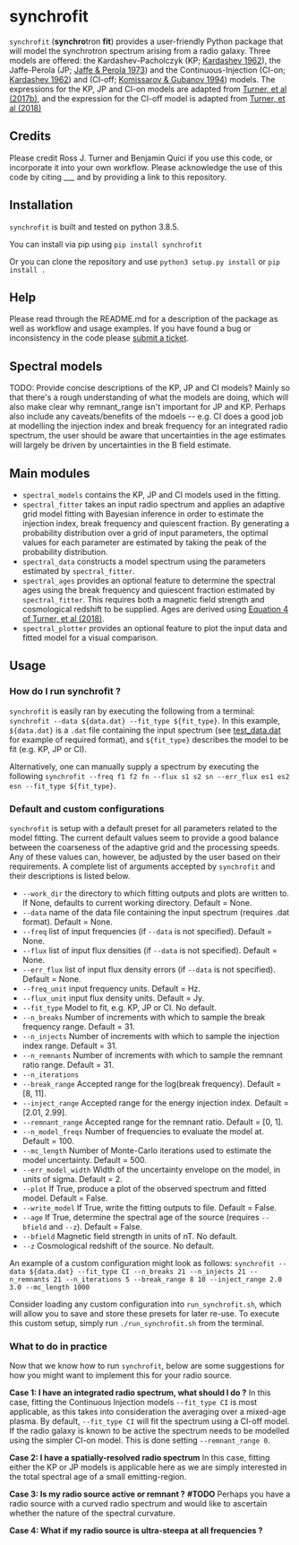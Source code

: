 # synchrofit
```synchrofit``` (**synchro**tron **fit**) provides a user-friendly Python package that will model the synchrotron spectrum arising from a radio galaxy. Three models are offered: the Kardashev-Pacholczyk (KP; [Kardashev 1962](https://ui.adsabs.harvard.edu/abs/1962SvA.....6..317K/abstract)), the Jaffe-Perola (JP; [Jaffe & Perola 1973](https://ui.adsabs.harvard.edu/abs/1973A%26A....26..423J/abstract)) and the Continuous-Injection (CI-on; [Kardashev 1962](https://ui.adsabs.harvard.edu/abs/1962SvA.....6..317K/abstract)) and (CI-off; [Komissarov & Gubanov 1994](https://ui.adsabs.harvard.edu/abs/1994A%26A...285...27K/abstract)) models. The expressions for the KP, JP and CI-on models are adapted from [Turner, et al (2017b)](https://ui.adsabs.harvard.edu/abs/2018MNRAS.474.3361T/abstract), and the expression for the CI-off model is adapted from [Turner, et al (2018)](https://ui.adsabs.harvard.edu/abs/2018MNRAS.476.2522T/abstract)

## Credits
Please credit Ross J. Turner and Benjamin Quici if you use this code, or incorporate it into your own workflow. Please acknowledge the use of this code by citing ___ and by providing a link to this repository. 

## Installation
```synchrofit``` is built and tested on python 3.8.5.

You can install via pip using
`pip install synchrofit`

Or you can clone the repository and use `python3 setup.py install` or `pip install .`

## Help
Please read through the README.md for a description of the package as well as workflow and usage examples. If you have found a bug or inconsistency in the code please [submit a ticket](https://github.com/synchrofit/synchrofit/issues). 

## Spectral models
TODO: Provide concise descriptions of the KP, JP and CI models? Mainly so that there's a rough understanding of what the models are doing, which will also make clear why remnant_range isn't important for JP and KP. Perhaps also include any caveats/benefits of the mdoels -- e.g. CI does a good job at modelling the injection index and break frequency for an integrated radio spectrum, the user should be aware that uncertainties in the age estimates will largely be driven by uncertainties in the B field estimate. 

## Main modules
- `spectral_models` contains the KP, JP and CI models used in the fitting. 
- `spectral_fitter` takes an input radio spectrum and applies an adaptive grid model fitting with Bayesian inference in order to estimate the injection index, break frequency and quiescent fraction. By generating a probability distribution over a grid of input parameters, the optimal values for each parameter are estimated by taking the peak of the probability distribution. 
- `spectral_data` constructs a model spectrum using the parameters estimated by `spectral_fitter`. 
- `spectral_ages` provides an optional feature to determine the spectral ages using the break frequency and quiescent fraction estimated by `spectral_fitter`. This requires both a magnetic field strength and cosmological redshift to be supplied. Ages are derived using [Equation 4 of Turner, et al (2018)](https://ui.adsabs.harvard.edu/abs/2018MNRAS.476.2522T/abstract). 
- `spectral_plotter` provides an optional feature to plot the input data and fitted model for a visual comparison.

## Usage
### How do I run synchrofit ?
```synchrofit``` is easily ran by executing the following from a terminal: 
`synchrofit --data ${data.dat} --fit_type ${fit_type}`. 
In this example, `${data.dat}` is a `.dat` file containing the input spectrum (see [test_data.dat](https://github.com/synchrofit/synchrofit/test) for example of required format), and `${fit_type}` describes the model to be fit (e.g. KP, JP or CI). 

Alternatively, one can manually supply a spectrum by executing the following 
`synchrofit --freq f1 f2 fn --flux s1 s2 sn --err_flux es1 es2 esn --fit_type ${fit_type}`. 

### Default and custom configurations
```synchrofit``` is setup with a default preset for all parameters related to the model fitting. The current default values seem to provide a good balance between the coarseness of the adaptive grid and the processing speeds. Any of these values can, however, be adjusted by the user based on their requirements. A complete list of arguments accepted by ```synchrofit``` and their descriptions is listed below. 
- `--work_dir` the directory to which fitting outputs and plots are written to. If None, defaults to current working directory. Default = None.
- `--data` name of the data file containing the input spectrum (requires .dat format). Default = None.
- `--freq` list of input frequencies (if `--data` is not specified). Default = None. 
- `--flux` list of input flux densities (if `--data` is not specified). Default = None. 
- `--err_flux` list of input flux density errors (if `--data` is not specified). Default = None. 
- `--freq_unit` input frequency units. Default = Hz.
- `--flux_unit` input flux density units. Default = Jy.
- `--fit_type` Model to fit, e.g. KP, JP or CI. No default. 
- `--n_breaks` Number of increments with which to sample the break frequency range. Default = 31.
- `--n_injects` Number of increments with which to sample the injection index range. Default = 31.
- `--n_remnants` Number of increments with which to sample the remnant ratio range. Default = 31.
- `--n_iterations` 
- `--break_range` Accepted range for the log(break frequency). Default = [8, 11]. 
- `--inject_range` Accepted range for the energy injection index. Default = [2.01, 2.99]. 
- `--remnant_range` Accepted range for the remnant ratio. Default = [0, 1]. 
- `--n_model_freqs` Number of frequencies to evaluate the model at. Default = 100.
- `--mc_length` Number of Monte-Carlo iterations used to estimate the model uncertainty. Default = 500. 
- `--err_model_width` Width of the uncertainty envelope on the model, in units of sigma. Default = 2. 
- `--plot` If True, produce a plot of the observed spectrum and fitted model. Default = False. 
- `--write_model` If True, write the fitting outputs to file. Default = False.
- `--age` If True, determine the spectral age of the source (requires `--bfield` and `--z`). Default = False.
- `--bfield` Magnetic field strength in units of nT. No default. 
- `--z` Cosmological redshift of the source. No default. 

An example of a custom configuration might look as follows:
`synchrofit --data ${data.dat} --fit_type CI --n_breaks 21 --n_injects 21 --n_remnants 21 --n_iterations 5 --break_range 8 10 --inject_range 2.0 3.0 --mc_length 1000`

Consider loading any custom configuration into `run_synchrofit.sh`, which will allow you to save and store these presets for later re-use. To execute this custom setup, simply run `./run_synchrofit.sh` from the terminal.

### What to do in practice
Now that we know how to run ```synchrofit```, below are some suggestions for how you might want to implement this for your radio source. 

**Case 1: I have an integrated radio spectrum, what should I do ?**
In this case, fitting the Continuous Injection models `--fit_type CI` is most applicable, as this takes into consideration the averaging over a mixed-age plasma. By default, `--fit_type CI` will fit the spectrum using a CI-off model. If the radio galaxy is known to be active the spectrum needs to be modelled using the simpler CI-on model. This is done setting `--remnant_range 0`.

**Case 2: I have a spatially-resolved radio spectrum**
In this case, fitting either the KP or JP models is applicable here as we are simply interested in the total spectral age of a small emitting-region.

**Case 3: Is my radio source active or remnant ?**
**#TODO** Perhaps you have a radio source with a curved radio spectrum and would like to ascertain whether the nature of the spectral curvature. 

**Case 4: What if my radio source is ultra-steepa at all frequencies ?** 
